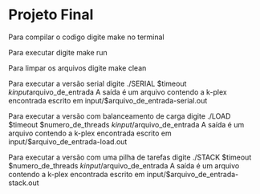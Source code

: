 # Projeto Final
Para compilar o codigo digite make no terminal

Para executar digite make run

Para limpar os arquivos digite make clean

Para executar a versão serial digite ./SERIAL $timeout $k input$arquivo_de_entrada
A saída é um arquivo contendo a k-plex encontrada escrito em input/$arquivo_de_entrada-serial.out

Para executar a versão com balanceamento de carga digite ./LOAD $timeout $numero_de_threads $k input/$arquivo_de_entrada
A saída é um arquivo contendo a k-plex encontrada escrito em input/$arquivo_de_entrada-load.out

Para executar a versão com uma pilha de tarefas digite ./STACK $timeout $numero_de_threads $k input/$arquivo_de_entrada
A saída é um arquivo contendo a k-plex encontrada escrito em input/$arquivo_de_entrada-stack.out

